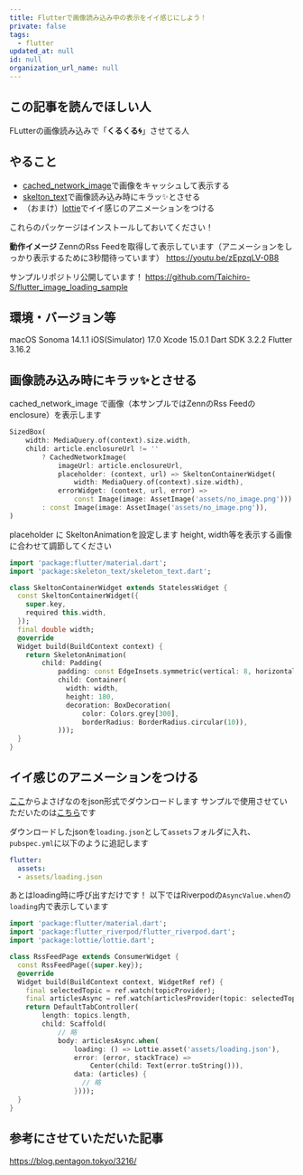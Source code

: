 ```yaml
---
title: Flutterで画像読み込み中の表示をイイ感じにしよう！
private: false
tags:
  - flutter
updated_at: null
id: null
organization_url_name: null
---
```


## この記事を読んでほしい人

FLutterの画像読み込みで「**くるくる🌀**」させてる人

## やること

- [cached_network_image](https://pub.dev/packages/cached_network_image)で画像をキャッシュして表示する
- [skelton_text](https://pub.dev/packages/skeleton_text)で画像読み込み時にキラッ✨とさせる
- （おまけ）[lottie](https://pub.dev/packages/lottie)でイイ感じのアニメーションをつける

これらのパッケージはインストールしておいてください！

**動作イメージ**
ZennのRss Feedを取得して表示しています（アニメーションをしっかり表示するために3秒間待っています）
https://youtu.be/zEpzqLV-0B8

サンプルリポジトリ公開しています！
https://github.com/Taichiro-S/flutter_image_loading_sample

## 環境・バージョン等

macOS Sonoma 14.1.1
iOS(Simulator) 17.0
Xcode 15.0.1
Dart SDK 3.2.2
Flutter 3.16.2

## 画像読み込み時にキラッ✨とさせる

cached_network_image で画像（本サンプルではZennのRss Feedのenclosure）を表示します

```dart
SizedBox(
    width: MediaQuery.of(context).size.width,
    child: article.enclosureUrl != ''
        ? CachedNetworkImage(
            imageUrl: article.enclosureUrl,
            placeholder: (context, url) => SkeltonContainerWidget(
                width: MediaQuery.of(context).size.width),
            errorWidget: (context, url, error) =>
                const Image(image: AssetImage('assets/no_image.png')))
        : const Image(image: AssetImage('assets/no_image.png')),
)
```

placeholder に SkeltonAnimationを設定します
height, width等を表示する画像に合わせて調節してください

```dart
import 'package:flutter/material.dart';
import 'package:skeleton_text/skeleton_text.dart';

class SkeltonContainerWidget extends StatelessWidget {
  const SkeltonContainerWidget({
    super.key,
    required this.width,
  });
  final double width;
  @override
  Widget build(BuildContext context) {
    return SkeletonAnimation(
        child: Padding(
            padding: const EdgeInsets.symmetric(vertical: 8, horizontal: 10),
            child: Container(
              width: width,
              height: 180,
              decoration: BoxDecoration(
                  color: Colors.grey[300],
                  borderRadius: BorderRadius.circular(10)),
            )));
  }
}

```

## イイ感じのアニメーションをつける

[ここ](https://lottiefiles.com/featured)からよさげなのをjson形式でダウンロードします
サンプルで使用させていただいたのは[こちら](https://app.lottiefiles.com/animation/be46b59d-8aab-4f78-8878-033b8c47bd11?channel=web&source=public-animation&panel=download)です

ダウンロードしたjsonを`loading.json`として`assets`フォルダに入れ、`pubspec.yml`に以下のように追記します

```yml
flutter:
  assets:
  - assets/loading.json
```

あとはloading時に呼び出すだけです！
以下ではRiverpodの`AsyncValue.when`の`loading`内で表示しています

```dart
import 'package:flutter/material.dart';
import 'package:flutter_riverpod/flutter_riverpod.dart';
import 'package:lottie/lottie.dart';

class RssFeedPage extends ConsumerWidget {
  const RssFeedPage({super.key});
  @override
  Widget build(BuildContext context, WidgetRef ref) {
    final selectedTopic = ref.watch(topicProvider);
    final articlesAsync = ref.watch(articlesProvider(topic: selectedTopic));
    return DefaultTabController(
        length: topics.length,
        child: Scaffold(
            // 略
            body: articlesAsync.when(
                loading: () => Lottie.asset('assets/loading.json'),
                error: (error, stackTrace) =>
                    Center(child: Text(error.toString())),
                data: (articles) {
                  // 略
                })));
  }
}
```

## 参考にさせていただいた記事

https://blog.pentagon.tokyo/3216/